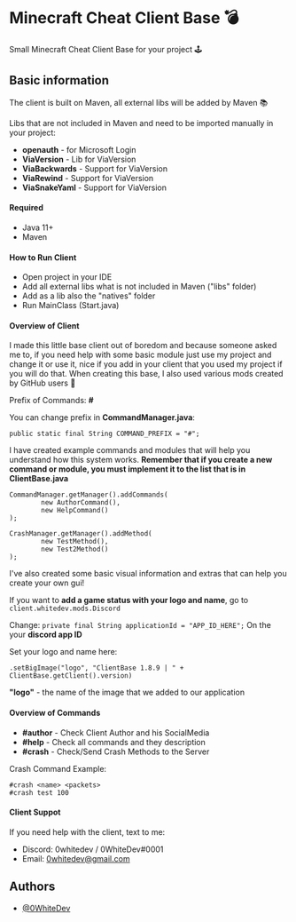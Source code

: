 
# Minecraft Cheat Client Base 💣


Small Minecraft Cheat Client Base for your project 🕹

## Basic information

The client is built on Maven, all external libs will be added by Maven 📚

Libs that are not included in Maven and need to be imported manually in your project:
- **openauth** - for Microsoft Login
- **ViaVersion** - Lib for ViaVersion
- **ViaBackwards** - Support for ViaVersion
- **ViaRewind** - Support for ViaVersion
- **ViaSnakeYaml** - Support for ViaVersion

#### Required
- Java 11+
- Maven

#### How to Run Client
- Open project in your IDE
- Add all external libs what is not included in Maven ("libs" folder)
- Add as a lib also the "natives" folder
- Run MainClass (Start.java)

#### Overview of Client
I made this little base client out of boredom and because someone asked me to, if you need help with some basic module just use my project and change it or use it, nice if you add in your client that you used my project if you will do that. When creating this base, I also used various mods created by GitHub users 💖

Prefix of Commands: **#**

You can change prefix in **CommandManager.java**:
```
public static final String COMMAND_PREFIX = "#";
```

I have created example commands and modules that will help you understand how this system works. **Remember that if you create a new command or module, you must implement it to the list that is in ClientBase.java**

```
CommandManager.getManager().addCommands(
        new AuthorCommand(),
        new HelpCommand()
);

CrashManager.getManager().addMethod(
        new TestMethod(),
        new Test2Method()
);
```

I've also created some basic visual information and extras that can help you create your own gui!

If you want to **add a game status with your logo and name**, go to
```client.whitedev.mods.Discord```

Change:
```private final String applicationId = "APP_ID_HERE";```
On the your **discord app ID**

Set your logo and name here:
```
.setBigImage("logo", "ClientBase 1.8.9 | " + ClientBase.getClient().version)
```

**"logo"** - the name of the image that we added to our application

#### Overview of Commands
- **#author** - Check Client Author and his SocialMedia
- **#help** - Check all commands and they description
- **#crash** - Check/Send Crash Methods to the Server

Crash Command Example:
```
#crash <name> <packets>
#crash test 100
```

#### Client Suppot
If you need help with the client, text to me:
- Discord: 0whitedev / 0WhiteDev#0001
- Email: 0whitedev@gmail.com
## Authors

- [@0WhiteDev](https://github.com/0WhiteDev)


